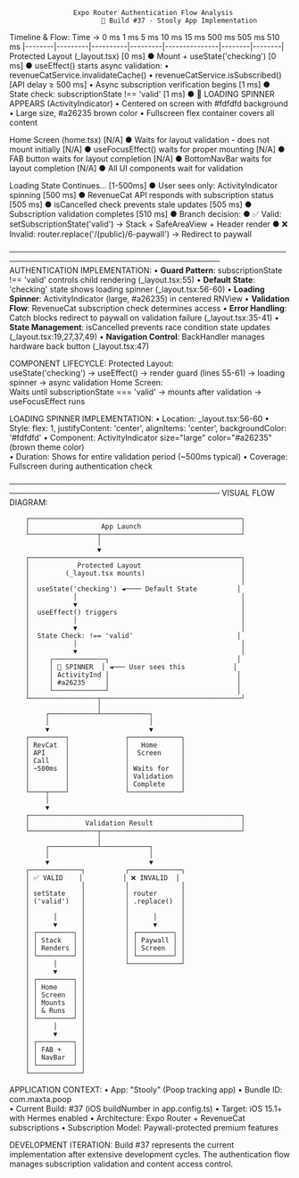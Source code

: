                     Expo Router Authentication Flow Analysis
                           📱 Build #37 - Stooly App Implementation

Timeline & Flow:
Time →   0 ms     1 ms      5 ms       10 ms     15 ms           500 ms   505 ms   510 ms
         |--------|---------|----------|---------|---------------|--------|--------|
Protected Layout (_layout.tsx)
 [0 ms]   ● Mount + useState('checking')
 [0 ms]   ● useEffect() starts async validation:
             • revenueCatService.invalidateCache()
             • revenueCatService.isSubscribed()    [API delay ≥ 500 ms]
             • Async subscription verification begins
 [1 ms]   ● State check: subscriptionState !== 'valid' 
 [1 ms]   ● 🔄 LOADING SPINNER APPEARS (ActivityIndicator)
             • Centered on screen with #fdfdfd background
             • Large size, #a26235 brown color
             • Fullscreen flex container covers all content

Home Screen (home.tsx)
 [N/A]    ● Waits for layout validation - does not mount initially
 [N/A]    ● useFocusEffect() waits for proper mounting
 [N/A]    ● FAB button waits for layout completion
 [N/A]    ● BottomNavBar waits for layout completion
 [N/A]    ● All UI components wait for validation

Loading State Continues…
 [1-500ms] ● User sees only: ActivityIndicator spinning
 [500 ms] ● RevenueCat API responds with subscription status
 [505 ms] ● isCancelled check prevents stale updates
 [505 ms] ● Subscription validation completes
 [510 ms] ● Branch decision:
           ● ✅ Valid: setSubscriptionState('valid') → Stack + SafeAreaView + Header render
           ● ❌ Invalid: router.replace('/(public)/6-paywall') → Redirect to paywall

────────────────────────────────────────────────────────────────────────────────────────
AUTHENTICATION IMPLEMENTATION:
 • **Guard Pattern**: subscriptionState !== 'valid' controls child rendering (_layout.tsx:55)
 • **Default State**: 'checking' state shows loading spinner (_layout.tsx:56-60)
 • **Loading Spinner**: ActivityIndicator (large, #a26235) in centered RNView
 • **Validation Flow**: RevenueCat subscription check determines access
 • **Error Handling**: Catch blocks redirect to paywall on validation failure (_layout.tsx:35-41)
 • **State Management**: isCancelled prevents race condition state updates (_layout.tsx:19,27,37,49)
 • **Navigation Control**: BackHandler manages hardware back button (_layout.tsx:47)

COMPONENT LIFECYCLE:
 Protected Layout:  
    useState('checking') → useEffect() → render guard (lines 55-61) → loading spinner → async validation
 Home Screen:  
    Waits until subscriptionState === 'valid' → mounts after validation → useFocusEffect runs

LOADING SPINNER IMPLEMENTATION:
 • Location: _layout.tsx:56-60
 • Style: flex: 1, justifyContent: 'center', alignItems: 'center', backgroundColor: '#fdfdfd'
 • Component: ActivityIndicator size="large" color="#a26235" (brown theme color)  
 • Duration: Shows for entire validation period (~500ms typical)
 • Coverage: Fullscreen during authentication check

────────────────────────────────────────────────────────────────────────────────────────
VISUAL FLOW DIAGRAM:
```
    ┌─────────────────────────────────────────────────────┐
    │                  App Launch                         │
    └─────────────────┬───────────────────────────────────┘
                      │
                      ▼
    ┌─────────────────────────────────────────────────────┐
    │            Protected Layout                         │
    │         (_layout.tsx mounts)                        │
    │                                                     │
    │  useState('checking') ◄──── Default State          │
    │           │                                         │
    │           ▼                                         │
    │  useEffect() triggers                               │
    │           │                                         │
    │           ▼                                         │
    │  State Check: !== 'valid'                          │
    │           │                                         │
    │           ▼                                         │
    │     ┌─────────────┐                                │
    │     │ 🔄 SPINNER  │ ◄─── User sees this            │
    │     │ ActivityInd │                                │
    │     │ #a26235     │                                │
    │     └─────────────┘                                │
    └─────────────────┬───────────────────────────────────┘
                      │
         ┌────────────┴────────────┐
         │                         │
         ▼                         ▼
    ┌─────────┐              ┌─────────────┐
    │ RevCat  │              │   Home      │
    │ API     │              │  Screen     │
    │ Call    │              │             │
    │ ~500ms  │              │ Waits for   │
    │         │              │ Validation  │
    │         │              │ Complete    │
    └────┬────┘              └─────────────┘
         │
         ▼
    ┌─────────────────────────────────────────────────────┐
    │              Validation Result                      │
    └─────────────────┬───────────────────────────────────┘
                      │
         ┌────────────┴────────────┐
         │                         │
         ▼                         ▼
    ┌─────────────┐          ┌─────────────┐
    │ ✅ VALID    │          │ ❌ INVALID  │
    │             │          │             │
    │ setState    │          │ router      │
    │ ('valid')   │          │ .replace()  │
    │             │          │             │
    │      │      │          │      │      │
    │      ▼      │          │      ▼      │
    │ ┌─────────┐ │          │ ┌─────────┐ │
    │ │ Stack   │ │          │ │ Paywall │ │
    │ │ Renders │ │          │ │ Screen  │ │
    │ └─────────┘ │          │ └─────────┘ │
    │      │      │          └─────────────┘
    │      ▼      │
    │ ┌─────────┐ │
    │ │ Home    │ │
    │ │ Screen  │ │
    │ │ Mounts  │ │
    │ │ & Runs  │ │
    │ └─────────┘ │
    │      │      │
    │      ▼      │
    │ ┌─────────┐ │
    │ │ FAB +   │ │
    │ │ NavBar  │ │
    │ └─────────┘ │
    └─────────────┘
```

APPLICATION CONTEXT:
 • App: "Stooly" (Poop tracking app)
 • Bundle ID: com.maxta.poop  
 • Current Build: #37 (iOS buildNumber in app.config.ts)
 • Target: iOS 15.1+ with Hermes enabled
 • Architecture: Expo Router + RevenueCat subscriptions
 • Subscription Model: Paywall-protected premium features

DEVELOPMENT ITERATION:
Build #37 represents the current implementation after extensive development cycles.
The authentication flow manages subscription validation and content access control.